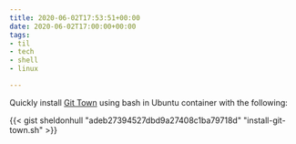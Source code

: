 ```yaml
---
title: 2020-06-02T17:53:51+00:00
date: 2020-06-02T17:00:00+00:00
tags:
- til
- tech
- shell
- linux

---
```

Quickly install [Git Town](https://github.com/git-town/git-town) using bash in Ubuntu container with the following:

{{< gist sheldonhull  "adeb27394527dbd9a27408c1ba79718d" "install-git-town.sh" >}}
